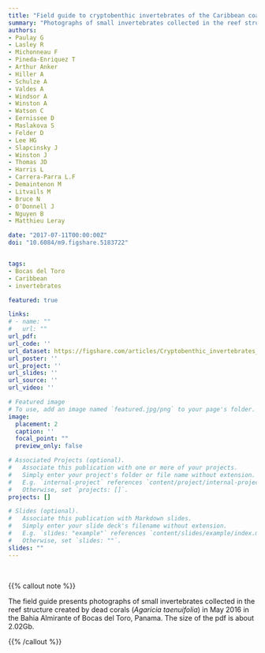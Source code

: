 ```yaml
---
title: "Field guide to cryptobenthic invertebrates of the Caribbean coast of Panama"
summary: "Photographs of small invertebrates collected in the reef structure created by dead corals in the Bahia Almirante, Bocas del Toro."
authors:
- Paulay G
- Lasley R
- Michonneau F
- Pineda-Enriquez T
- Arthur Anker
- Hiller A
- Schulze A
- Valdes A
- Windsor A
- Winston A
- Watson C
- Eernissee D
- Maslakova S
- Felder D
- Lee HG
- Slapcinsky J
- Winston J
- Thomas JD
- Harris L
- Carrera-Parra L.F
- Demaintenon M
- Litvails M
- Bruce N
- O’Donnell J
- Nguyen B
- Matthieu Leray

date: "2017-07-11T00:00:00Z"
doi: "10.6084/m9.figshare.5183722"


tags:
- Bocas del Toro
- Caribbean
- invertebrates

featured: true

links:
# - name: ""
#   url: ""
url_pdf:
url_code: ''
url_dataset: https://figshare.com/articles/Cryptobenthic_invertebrates_of_Bocas_del_Toro_Panama_field_guide_1_0/5183722
url_poster: ''
url_project: ''
url_slides: ''
url_source: ''
url_video: ''

# Featured image
# To use, add an image named `featured.jpg/png` to your page's folder.
image:
  placement: 2
  caption: ''
  focal_point: ""
  preview_only: false

# Associated Projects (optional).
#   Associate this publication with one or more of your projects.
#   Simply enter your project's folder or file name without extension.
#   E.g. `internal-project` references `content/project/internal-project/index.md`.
#   Otherwise, set `projects: []`.
projects: []

# Slides (optional).
#   Associate this publication with Markdown slides.
#   Simply enter your slide deck's filename without extension.
#   E.g. `slides: "example"` references `content/slides/example/index.md`.
#   Otherwise, set `slides: ""`.
slides: ""
---
```


<br/>

{{% callout note %}}

The field guide presents photographs of small invertebrates collected in the reef structure created by dead corals (*Agaricia taenuifolia*) in May 2016 in the Bahia Almirante of Bocas del Toro, Panama. The size of the pdf is about 2.02Gb.

{{% /callout %}}

<script type='text/javascript' src='https://d1bxh8uas1mnw7.cloudfront.net/assets/embed.js'></script>

<span data-badge-type="medium-donut" data-doi="10.6084/m9.figshare.5183722" data-condensed="true" data-hide-no-mentions="true" class="altmetric-embed"></span> <span class="__dimensions_badge_embed__" data-doi="10.6084/m9.figshare.5183722" data-hide-zero-citations="true" data-legend="hover-right"></span><script async src="https://badge.dimensions.ai/badge.js" charset="utf-8"></script>
